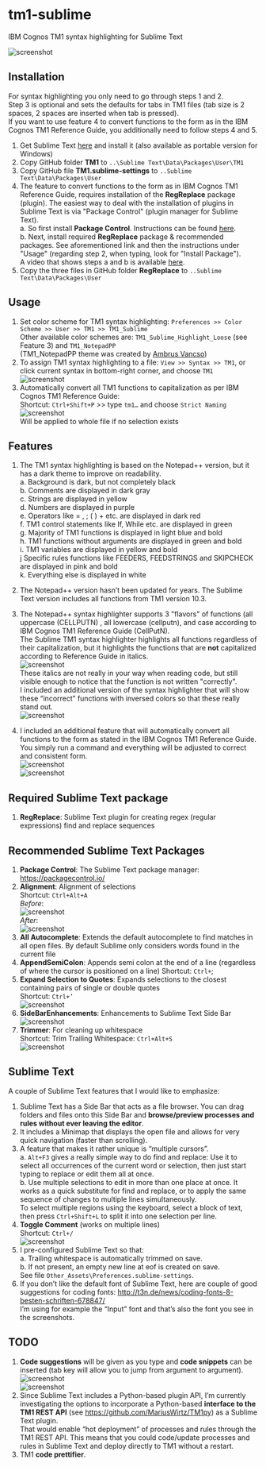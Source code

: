 # tm1-sublime
IBM Cognos TM1 syntax highlighting for Sublime Text

![screenshot](Other_Assets/intro.png "TM1 syntax highlighting in Sublime Text")

## Installation
For syntax highlighting you only need to go through steps 1 and 2.  
Step 3 is optional and sets the defaults for tabs in TM1 files (tab size is 2 spaces, 2 spaces are inserted when tab is pressed).  
If you want to use feature 4 to convert functions to the form as in the IBM Cognos TM1 Reference Guide, you additionally need to follow steps 4 and 5.  

1. Get Sublime Text [here](https://www.sublimetext.com/3) and install it (also available as portable version for Windows)
2. Copy GitHub folder __TM1__ to `..\Sublime Text\Data\Packages\User\TM1`
3. Copy GitHub file __TM1.sublime-settings__ to `..Sublime Text\Data\Packages\User`
4. The feature to convert functions to the form as in IBM Cognos TM1 Reference Guide, requires installation of the __RegReplace__ package (plugin). The easiest way to deal with the installation of plugins in Sublime Text is via "Package Control" (plugin manager for Sublime Text).  
  a. So first install __Package Control__. Instructions can be found [here](https://www.granneman.com/webdev/editors/sublime-text/packages/how-to-install-and-use-package-control/).  
  b. Next, install required __RegReplace__ package & recommended packages. See aforementioned link and then the instructions under "Usage" (regarding step 2, when typing, look for "Install Package").  
  A video that shows steps a and b is available [here](https://youtu.be/NID3p0okzYQ).
5. Copy the three files in GitHub folder __RegReplace__ to `..Sublime Text\Data\Packages\User`

## Usage
1. Set color scheme for TM1 syntax highlighting: `Preferences >> Color Scheme >> User >> TM1 >> TM1_Sublime`  
Other available color schemes are: `TM1_Sublime_Highlight_Loose` (see Feature 3) and `TM1_NotepadPP`  
(TM1_NotepadPP theme was created by [Ambrus Vancso](https://github.com/iamambrus/tm1-sublime))
2. To assign TM1 syntax highlighting to a file: `View >> Syntax >> TM1`, or click current syntax in bottom-right corner, and choose `TM1`  
![screenshot](Other_Assets/assign.png "")
3. Automatically convert all TM1 functions to capitalization as per IBM Cognos TM1 Reference Guide:  
Shortcut: `Ctrl+Shift+P` >> type `tm1…` and choose `Strict Naming`  
![screenshot](Other_Assets/regrep.png "")  
Will be applied to whole file if no selection exists

## Features
1.	The TM1 syntax highlighting is based on the Notepad++ version, but it has a dark theme to improve on readability.  
  a. Background is dark, but not completely black  
  b. Comments are displayed in dark gray  
  c. Strings are displayed in yellow  
  d. Numbers are displayed in purple  
  e. Operators like = , ; ( ) + etc. are displayed in dark red  
  f. TM1 control statements like If, While etc. are displayed in green  
  g. Majority of TM1 functions is displayed in light blue and bold  
  h. TM1 functions without arguments are displayed in green and bold  
  i. TM1 variables are displayed in yellow and bold  
  j  Specific rules functions like FEEDERS, FEEDSTRINGS and SKIPCHECK are displayed in pink and bold  
  k. Everything else is displayed in white
  
2. The Notepad++ version hasn’t been updated for years. The Sublime Text version includes all functions from TM1 version 10.3.

3.	The Notepad++ syntax highlighter supports 3 "flavors" of functions (all uppercase (CELLPUTN) , all lowercase (cellputn), and case according to IBM Cognos TM1 Reference Guide (CellPutN).  
The Sublime TM1 syntax highlighter highlights all functions regardless of their capitalization, but it highlights the functions that are __not__ capitalized according to Reference Guide in italics.  
![screenshot](Other_Assets/function_italic.png "")  
These italics are not really in your way when reading code, but still visible enough to notice that the function is not written "correctly".  
I included an additional version of the syntax highlighter that will show these “incorrect” functions with inversed colors so that these really stand out.  
![screenshot](Other_Assets/function_inverse.png "")
4. I included an additional feature that will automatically convert all functions to the form as stated in the IBM Cognos TM1 Reference Guide.  
You simply run a command and everything will be adjusted to correct and consistent form.  
![screenshot](Other_Assets/function_regrep.png "")  
![screenshot](Other_Assets/function_correct.png "")

## Required Sublime Text package
1. __RegReplace__: Sublime Text plugin for creating regex (regular expressions) find and replace sequences

## Recommended Sublime Text Packages
1. __Package Control__: The Sublime Text package manager: https://packagecontrol.io/
2. __Alignment__: Alignment of selections  
Shortcut: `Ctrl+Alt+A`  
_Before_:  
![screenshot](Other_Assets/alignment_before.png "")  
_After_:  
![screenshot](Other_Assets/alignment_after.png "")
3. __All Autocomplete__: Extends the default autocomplete to find matches in all open files. By default Sublime only considers words found in the current file
4. __AppendSemiColon__: Appends semi colon at the end of a line (regardless of where the cursor is positioned on a line)
Shortcut: `Ctrl+`;
5. __Expand Selection to Quotes__: Expands selections to the closest containing pairs of single or double quotes  
Shortcut: `Ctrl+’`  
![screenshot](Other_Assets/expand_selection.png "")
6. __SideBarEnhancements__: Enhancements to Sublime Text Side Bar  
![screenshot](Other_Assets/sidebar_enhancements.png "")
7. __Trimmer__: For cleaning up whitespace  
Shortcut: Trim Trailing Whitespace: `Ctrl+Alt+S`  
![screenshot](Other_Assets/trimmer.png "")

## Sublime Text
A couple of Sublime Text features that I would like to emphasize:

1. Sublime Text has a Side Bar that acts as a file browser. You can drag folders and files onto this Side Bar and __browse/preview processes and rules without ever leaving the editor__.
2.	It includes a Minimap that displays the open file and allows for very quick navigation (faster than scrolling).
3.	A feature that makes it rather unique is “multiple cursors”.  
  a. `Alt+F3` gives a really simple way to do find and replace: Use it to select all occurrences of the current word or selection, then just start typing to replace or edit them all at once.  
  b. Use multiple selections to edit in more than one place at once. It works as a quick substitute for find and replace, or to apply the same sequence of changes to multiple lines simultaneously.  
  To select multiple regions using the keyboard, select a block of text, then press `Ctrl+Shift+L` to split it into one selection per line.
4. __Toggle Comment__ (works on multiple lines)  
Shortcut: `Ctrl+/`  
![screenshot](Other_Assets/comment.png "")
5. I pre-configured Sublime Text so that:  
  a. Trailing whitespace is automatically trimmed on save.  
  b. If not present, an empty new line at eof is created on save.  
See file `Other_Assets\Preferences.sublime-settings`.
6.	If you don’t like the default font of Sublime Text, here are couple of good suggestions for coding fonts: http://t3n.de/news/coding-fonts-8-besten-schriften-678847/  
I’m using for example the “Input” font and that’s also the font you see in the screenshots. 

## TODO
1. __Code suggestions__ will be given as you type and __code snippets__ can be inserted (tab key will allow you to jump from argument to argument).  
![screenshot](Other_Assets/code_suggestion.png "")  
![screenshot](Other_Assets/code_snippet.png "")
2. Since Sublime Text includes a Python-based plugin API, I’m currently investigating the options to incorporate a Python-based __interface to the TM1 REST API__ (see https://github.com/MariusWirtz/TM1py) as a Sublime Text plugin.  
That would enable “hot deployment” of processes and rules through the TM1 REST API. This means that you could code/update processes and rules in Sublime Text and deploy directly to TM1 without a restart.
3. TM1 __code prettifier__.
